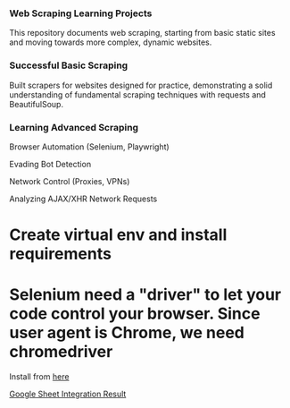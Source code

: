 ### Web Scraping Learning Projects
This repository documents web scraping, starting from basic static sites and moving towards more complex, dynamic websites.

### Successful Basic Scraping
 Built scrapers for websites designed for practice, demonstrating a solid understanding of fundamental scraping techniques with requests and BeautifulSoup.

 ### Learning Advanced Scraping
  Browser Automation (Selenium, Playwright)

Evading Bot Detection

Network Control (Proxies, VPNs)

Analyzing AJAX/XHR Network Requests

# Create virtual env and install requirements
# Selenium need a "driver" to let your code control your browser. Since user agent is Chrome, we need chromedriver
Install from [here](https://googlechromelabs.github.io/chrome-for-testing/)

[Google Sheet Integration Result](https://docs.google.com/spreadsheets/d/1pW4HpAMXL0R0W7yDI1hFxUK75GKSNRVxHDhsjSI8WTw/edit?usp=sharing)

